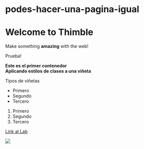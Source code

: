 # podes-hacer-una-pagina-igual
<!DOCTYPE html>
<html>
  <head>
    <meta charset="utf-8">
    <meta name="viewport" content="width=device-width, initial-scale=1">
    <title>Hecho con Thimble</title>
    <link rel="stylesheet" href="../CSS/style.css">
  </head>
  <body>
    <h1>Welcome to Thimble</h1>
    <p>
      Make something <strong>amazing</strong> with the web!
    </p>
      <!-- <div class="alert alert-danger" role="alert">-->
      <p>Prueba!</p>
      <!--</div>-->
      <!--<script src="../JS/script.js"></script> -->  
      <div class="contenedor"><strong>Este es el primer contenedor</strong> </div>
      <div class="contenedor2nd"><strong>Aplicando estilos de clases a una viñeta</strong>
      <p>Tipos de viñetas</p>
      <ul><li>Primero</li>
            <li>Segundo</li>
            <li>Tercero</li>
      </ul>
         <ol><li>Primero</li>
            <li>Segundo</li>
            <li>Tercero</li>
      </ol>
     </div>
    <div class="contenedor3th">
      <a href="https://wiki.rlab.be/doku.php">Link al Lab</a>
    
  </div>
  <p><img src="http://bit.ly/2p5HbLL"></p> 
 <!--  <audio controls="controls">
      <source src="track3.mp3" type="audio/mp3"  
   </audio>-->
  </body>
</html>
